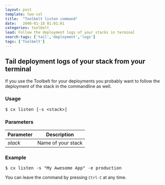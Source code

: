 ```yaml
---
layout: post
template: two-col
title:  "Toolbelt listen command"
date:   2040-01-18 01:01:01
categories: toolbelt
lead: Follow the deployment logs of your stacks in terminal
search-tags: ['tail','deployment','logs']
tags: ['Toolbelt']
---
```


<h2 id="list">Tail deployment logs of your stack from your terminal</h2>
If you use the Toolbelt for your deployments you probably want to follow the deployment of the stack in the commandline as well. 

<h3 id="list_usage">Usage</h3>

<pre class="prettyprint">
$ cx listen [-s &lt;stack&gt;]
</pre>

<h3 id="list_params">Parameters</h3>
<table class='table table-bordered table-striped table-small'>
    <thead>
        <tr>
            <th align="center">Parameter</th>
            <th align="center">Description</th>
        </tr>
    </thead>
    <tbody>
        <tr>
            <td><i>stack</i></td>
            <td>Name of your stack</td>
        </tr>
    </tbody>
</table>

<h3 id="list_example">Example</h3>

<pre class="prettyprint">
$ cx listen -s "My Awesome App" -e production
</pre>

You can leave the command by pressing `Ctrl-C` at any time.
